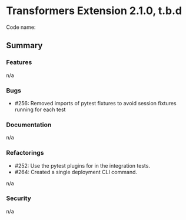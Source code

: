 # Transformers Extension 2.1.0, t.b.d

Code name: 

## Summary


### Features

n/a

### Bugs

- #256: Removed imports of pytest fixtures to avoid session fixtures running for each test

### Documentation

n/a

### Refactorings

- #252: Use the pytest plugins for in the integration tests.
- #264: Created a single deployment CLI command.

n/a

### Security 

n/a